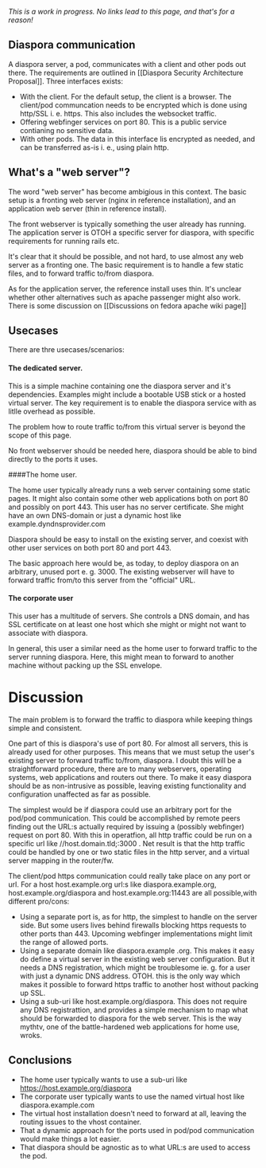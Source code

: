 *This is a work in progress. No links lead to this page, and that's for a reason!*

## Diaspora communication
A diaspora server, a pod, communicates with a client and  other pods out there. The requirements are
outlined in [[Diaspora Security Architecture Proposal]]. Three interfaces exists:

- With the client. For the default setup, the client is a browser. The client/pod communcation needs to be
encrypted which is done using http/SSL i. e. https. This also includes the websocket traffic.
- Offering webfinger services on port 80. This is a public service contianing no sensitive data.
- With other pods. The data in this interface lis encrypted as needed, and can be transferred as-is i. e.,
using plain http. 

## What's a "web server"?

The word "web server" has become ambigious   in this context. The basic setup is a fronting web server 
(nginx in reference installation), and an application web server (thin in reference install).

The front  webserver is typically something the user already has running. The application server is OTOH a 
specific server for diaspora, with specific requirements for running rails etc.

It's clear that it should be possible, and not hard, to use almost any web server as a fronting one. The basic
requirement is to handle a few static files, and to forward traffic to/from diaspora.

As for the application server, the reference install uses thin. It's unclear whether other alternatives such as
apache passenger might also work. There is some discussion on [[Discussions on fedora apache wiki page]]

## Usecases

There are thre usecases/scenarios:

#### The dedicated server.

This is a simple machine containing one the diaspora server and it's dependencies. Examples might include a 
bootable USB stick or a hosted virtual server. The key requirement is to enable the diaspora service with as
litlle overhead as possible.

The problem how to route traffic to/from this virtual server is beyond the scope of this page. 

No front webserver should be needed here, diaspora should be able to bind directly to the ports it uses.

####The home user.

The home user typically already runs a web server containing some static pages.  It might also contain some other 
web applications both on port 80 and possibly on port 443. This user has no server certificate.
She might have an own DNS-domain or just a dynamic host like example.dyndnsprovider.com

Diaspora should be easy to install on the existing  server, and coexist with other user services on both port 80 and port 443.

The basic approach here would be, as today, to deploy diaspora on an arbitrary, unused port e. g. 3000. The existing webserver
will have to forward traffic from/to this server from the "official" URL. 

#### The corporate user

This user has a multitude of servers. She controls a DNS domain, and has SSL certificate on at least one host which she
might or might not want to associate with diaspora. 

In general,  this user  a similar need as the home user  to forward traffic to the server running diaspora. Here, this might mean 
to forward to another machine without packing up the SSL envelope.

# Discussion

The main problem is to forward the traffic to diaspora while keeping things simple and consistent.

One part of this is diaspora's use of port 80. For almost all servers, this is already used for other purposes. This means that we
must setup the user's existing server to forward traffic to/from, diaspora. I doubt this will be a straightforward procedure, there are
to many webservers, operating systems, web applications and routers out there. To make it easy diaspora should
be as non-intrusive as possible, leaving existing functionality and configuration unaffected as far as possible.

The simplest would be if diaspora could use an arbitrary port for the pod/pod communication. This could be accomplished by remote
peers finding out the URL:s actually required by issuing a (possibly webfinger) request on port 80. With this in operatfion, all http
traffic could be run on a specific url like //host.domain.tld;:3000 .  Net result is that the http traffic could be handled by one or
two static files in the http server, and a virtual server mapping in the router/fw. 

The client/pod https communication could really take place on any port or url. For a host  host.example.org url:s like diaspora.example.org,
host.example.org/diaspora and host.example.org:11443 are all possible,with different pro/cons:

- Using a separate port is, as for http, the simplest to handle on the server side. But some users lives behind firewalls blocking https requests to other ports than 443. Upcoming webfinger implementations might limit the range of allowed ports.
- Using a separate domain like diaspora.example .org. This makes it easy do define a virtual server in the existing web server configuration. But
it needs a DNS registration, which might be troublesome ie. g. for a user with just a dynamic DNS address. OTOH. this is the only way which makes
it possible to forward https traffic to another host without packing up SSL.
- Using a sub-uri like host.example.org/diaspora. This does not require any DNS registrattion, and provides a simple mechanism to
map what should be forwarded to diaspora for the web server. This is the way mythtv, one of the battle-hardened web applications for home use, wroks.

## Conclusions

- The home user typically wants to use a sub-uri like https://host.example.org/diaspora
- The corporate user typically wants to use the named virtual host like diaspora.example.com
- The virtual host installation doesn't need to forward at all, leaving the routing issues to the vhost  container.
- That a dynamic approach for the ports used in pod/pod communication would make things a lot easier.
- That diaspora should be agnostic as to what URL:s are used to access the pod.
